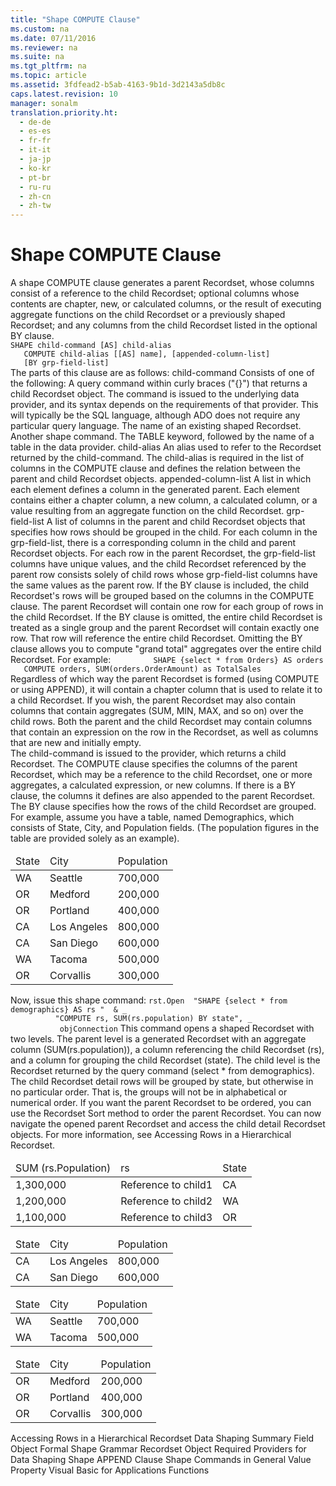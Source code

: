 ```yaml
---
title: "Shape COMPUTE Clause"
ms.custom: na
ms.date: 07/11/2016
ms.reviewer: na
ms.suite: na
ms.tgt_pltfrm: na
ms.topic: article
ms.assetid: 3fdfead2-b5ab-4163-9b1d-3d2143a5db8c
caps.latest.revision: 10
manager: sonalm
translation.priority.ht: 
  - de-de
  - es-es
  - fr-fr
  - it-it
  - ja-jp
  - ko-kr
  - pt-br
  - ru-ru
  - zh-cn
  - zh-tw
---
```

# Shape COMPUTE Clause
<?xml version="1.0" encoding="utf-8"?>
<developerReferenceWithoutSyntaxDocument xmlns="http://ddue.schemas.microsoft.com/authoring/2003/5" xmlns:xlink="http://www.w3.org/1999/xlink" xmlns:xsi="http://www.w3.org/2001/XMLSchema-instance" xsi:schemaLocation="http://ddue.schemas.microsoft.com/authoring/2003/5 http://dduestorage.blob.core.windows.net/ddueschema/developer.xsd">
  <introduction>
    <para>A shape COMPUTE clause generates a parent <legacyBold>Recordset</legacyBold>, whose columns consist of a reference to the child <legacyBold>Recordset</legacyBold>; optional columns whose contents are chapter, new, or calculated columns, or the result of executing aggregate functions on the child <legacyBold>Recordset</legacyBold> or a previously shaped <legacyBold>Recordset</legacyBold>; and any columns from the child <legacyBold>Recordset</legacyBold> listed in the optional BY clause.</para>
  </introduction>
  <section>
    <title>Syntax</title>
    <content>
      <code>SHAPE <legacyItalic>child-command</legacyItalic> [AS] <legacyItalic>child-alias</legacyItalic>
   COMPUTE <legacyItalic>child-alias</legacyItalic> [[AS] <legacyItalic>name</legacyItalic>], [<legacyItalic>appended-column-list</legacyItalic>]
   [BY <legacyItalic>grp-field-list</legacyItalic>]</code>
    </content>
  </section>
  <section>
    <title>Description</title>
    <content>
      <para>The parts of this clause are as follows:  </para>
      <definitionTable>
        <definedTerm> <legacyItalic>child-command</legacyItalic> </definedTerm>
        <definition>
          <para>Consists of one of the following:</para>
          <list class="bullet">
            <listItem>
              <para>A query command within curly braces ("{}") that returns a child <legacyBold>Recordset</legacyBold> object. The command is issued to the underlying data provider, and its syntax depends on the requirements of that provider. This will typically be the SQL language, although ADO does not require any particular query language.</para>
            </listItem>
            <listItem>
              <para>The name of an existing shaped <legacyBold>Recordset</legacyBold>.</para>
            </listItem>
            <listItem>
              <para>Another shape command.</para>
            </listItem>
            <listItem>
              <para>The TABLE keyword, followed by the name of a table in the data provider.</para>
            </listItem>
          </list>
        </definition>
        <definedTerm> <legacyItalic>child-alias</legacyItalic> </definedTerm>
        <definition>
          <para>An alias used to refer to the <legacyBold>Recordset</legacyBold> returned by the <legacyItalic>child-command.</legacyItalic> The <legacyItalic>child-alias</legacyItalic> is required in the list of columns in the COMPUTE clause and defines the relation between the parent and child <legacyBold>Recordset</legacyBold> objects.</para>
        </definition>
        <definedTerm> <legacyItalic>appended-column-list</legacyItalic> </definedTerm>
        <definition>
          <para>A list in which each element defines a column in the generated parent. Each element contains either a chapter column, a new column, a calculated column, or a value resulting from an aggregate function on the child <legacyBold>Recordset</legacyBold>.</para>
        </definition>
        <definedTerm> <legacyItalic>grp-field-list</legacyItalic> </definedTerm>
        <definition>
          <para>A list of columns in the parent and child <legacyBold>Recordset</legacyBold> objects that specifies how rows should be grouped in the child.</para>
          <para>For each column in the <legacyItalic>grp-field-list,</legacyItalic> there is a corresponding column in the child and parent <legacyBold>Recordset</legacyBold> objects. For each row in the parent <legacyBold>Recordset</legacyBold>, the <legacyItalic>grp-field-list</legacyItalic> columns have unique values, and the child <legacyBold>Recordset</legacyBold> referenced by the parent row consists solely of child rows whose <legacyItalic>grp-field-list</legacyItalic> columns have the same values as the parent row. </para>
        </definition>
      </definitionTable>
      <para>If the BY clause is included, the child <legacyBold>Recordset</legacyBold>'s rows will be grouped based on the columns in the COMPUTE clause. The parent <legacyBold>Recordset</legacyBold> will contain one row for each group of rows in the child <legacyBold>Recordset</legacyBold>.</para>
      <para>If the BY clause is omitted, the entire child <legacyBold>Recordset</legacyBold> is treated as a single group and the parent <legacyBold>Recordset</legacyBold> will contain exactly one row. That row will reference the entire child <legacyBold>Recordset</legacyBold>. Omitting the BY clause allows you to compute "grand total" aggregates over the entire child <legacyBold>Recordset</legacyBold>.</para>
      <para>For example:</para>
      <code>         SHAPE {select * from Orders} AS orders             COMPUTE orders, SUM(orders.OrderAmount) as TotalSales       </code>
      <para>Regardless of which way the parent <legacyBold>Recordset</legacyBold> is formed (using COMPUTE or using APPEND), it will contain a chapter column that is used to relate it to a child <legacyBold>Recordset</legacyBold>. If you wish, the parent <legacyBold>Recordset</legacyBold> may also contain columns that contain aggregates (SUM, MIN, MAX, and so on) over the child rows. Both the parent and the child <legacyBold>Recordset</legacyBold> may contain columns that contain an expression on the row in the <legacyBold>Recordset</legacyBold>, as well as columns that are new and initially empty.</para>
    </content>
  </section>
  <section>
    <title>Operation</title>
    <content>
      <para>The <legacyItalic>child-command</legacyItalic> is issued to the provider, which returns a child <legacyBold>Recordset</legacyBold>.</para>
      <para>The COMPUTE clause specifies the columns of the parent <legacyBold>Recordset</legacyBold>, which may be a reference to the child <legacyBold>Recordset</legacyBold>, one or more aggregates, a calculated expression, or new columns. If there is a BY clause, the columns it defines are also appended to the parent <legacyBold>Recordset</legacyBold>. The BY clause specifies how the rows of the child <legacyBold>Recordset</legacyBold> are grouped.</para>
      <para>For example, assume you have a table, named Demographics, which consists of State, City, and Population fields. (The population figures in the table are provided solely as an example).</para>
      <table xmlns:caps="http://schemas.microsoft.com/build/caps/2013/11">
        <thead>
          <tr>
            <TD>
              <para>State</para>
            </TD>
            <TD>
              <para>City</para>
            </TD>
            <TD>
              <para>Population</para>
            </TD>
          </tr>
        </thead>
        <tbody>
          <tr>
            <TD>
              <para>WA</para>
            </TD>
            <TD>
              <para>Seattle</para>
            </TD>
            <TD>
              <para>700,000</para>
            </TD>
          </tr>
          <tr>
            <TD>
              <para>OR</para>
            </TD>
            <TD>
              <para>Medford</para>
            </TD>
            <TD>
              <para>200,000</para>
            </TD>
          </tr>
          <tr>
            <TD>
              <para>OR</para>
            </TD>
            <TD>
              <para>Portland</para>
            </TD>
            <TD>
              <para>400,000</para>
            </TD>
          </tr>
          <tr>
            <TD>
              <para>CA</para>
            </TD>
            <TD>
              <para>Los Angeles</para>
            </TD>
            <TD>
              <para>800,000</para>
            </TD>
          </tr>
          <tr>
            <TD>
              <para>CA</para>
            </TD>
            <TD>
              <para>San Diego</para>
            </TD>
            <TD>
              <para>600,000</para>
            </TD>
          </tr>
          <tr>
            <TD>
              <para>WA</para>
            </TD>
            <TD>
              <para>Tacoma</para>
            </TD>
            <TD>
              <para>500,000</para>
            </TD>
          </tr>
          <tr>
            <TD>
              <para>OR</para>
            </TD>
            <TD>
              <para>Corvallis</para>
            </TD>
            <TD>
              <para>300,000</para>
            </TD>
          </tr>
        </tbody>
      </table>
      <para>Now, issue this shape command:</para>
      <code>rst.Open  "SHAPE {select * from demographics} AS rs "  &amp; _
          "COMPUTE rs, SUM(rs.population) BY state", _
           objConnection</code>
      <para>This command opens a shaped <legacyBold>Recordset</legacyBold> with two levels. The parent level is a generated <legacyBold>Recordset</legacyBold> with an aggregate column (<codeInline>SUM(rs.population)</codeInline>), a column referencing the child <legacyBold>Recordset</legacyBold> (<codeInline>rs</codeInline>), and a column for grouping the child <legacyBold>Recordset</legacyBold> (<codeInline>state</codeInline>). The child level is the <legacyBold>Recordset</legacyBold> returned by the query command (<codeInline>select * from demographics</codeInline>).</para>
      <para>The child <legacyBold>Recordset</legacyBold> detail rows will be grouped by state, but otherwise in no particular order. That is, the groups will not be in alphabetical or numerical order. If you want the parent <legacyBold>Recordset</legacyBold> to be ordered, you can use the <legacyBold>Recordset</legacyBold> <legacyBold>Sort</legacyBold> method to order the parent <legacyBold>Recordset</legacyBold>.</para>
      <para>You can now navigate the opened parent <legacyBold>Recordset</legacyBold> and access the child detail <legacyBold>Recordset</legacyBold> objects. For more information, see <legacyLink xlink:href="25f1d2a1-6d5e-4457-aa07-5db5c75dee18">Accessing Rows in a Hierarchical Recordset</legacyLink>.</para>
    </content>
  </section>
  <section>
    <title>Resultant Parent and Child Detail Recordsets</title>
    <content />
    <sections>
      <section>
        <title>Parent</title>
        <content>
          <table xmlns:caps="http://schemas.microsoft.com/build/caps/2013/11">
            <thead>
              <tr>
                <TD>
                  <para>SUM (rs.Population)</para>
                </TD>
                <TD>
                  <para>rs</para>
                </TD>
                <TD>
                  <para>State</para>
                </TD>
              </tr>
            </thead>
            <tbody>
              <tr>
                <TD>
                  <para>1,300,000</para>
                </TD>
                <TD>
                  <para>Reference to child1</para>
                </TD>
                <TD>
                  <para>CA</para>
                </TD>
              </tr>
              <tr>
                <TD>
                  <para>1,200,000</para>
                </TD>
                <TD>
                  <para>Reference to child2</para>
                </TD>
                <TD>
                  <para>WA</para>
                </TD>
              </tr>
              <tr>
                <TD>
                  <para>1,100,000</para>
                </TD>
                <TD>
                  <para>Reference to child3</para>
                </TD>
                <TD>
                  <para>OR</para>
                </TD>
              </tr>
            </tbody>
          </table>
        </content>
      </section>
    </sections>
  </section>
  <section>
    <title>Child1</title>
    <content>
      <table xmlns:caps="http://schemas.microsoft.com/build/caps/2013/11">
        <thead>
          <tr>
            <TD>
              <para>State</para>
            </TD>
            <TD>
              <para>City</para>
            </TD>
            <TD>
              <para>Population</para>
            </TD>
          </tr>
        </thead>
        <tbody>
          <tr>
            <TD>
              <para>CA</para>
            </TD>
            <TD>
              <para>Los Angeles</para>
            </TD>
            <TD>
              <para>800,000</para>
            </TD>
          </tr>
          <tr>
            <TD>
              <para>CA</para>
            </TD>
            <TD>
              <para>San Diego</para>
            </TD>
            <TD>
              <para>600,000</para>
            </TD>
          </tr>
        </tbody>
      </table>
    </content>
  </section>
  <section>
    <title>Child2</title>
    <content>
      <table xmlns:caps="http://schemas.microsoft.com/build/caps/2013/11">
        <thead>
          <tr>
            <TD>
              <para>State</para>
            </TD>
            <TD>
              <para>City</para>
            </TD>
            <TD>
              <para>Population</para>
            </TD>
          </tr>
        </thead>
        <tbody>
          <tr>
            <TD>
              <para>WA</para>
            </TD>
            <TD>
              <para>Seattle</para>
            </TD>
            <TD>
              <para>700,000</para>
            </TD>
          </tr>
          <tr>
            <TD>
              <para>WA</para>
            </TD>
            <TD>
              <para>Tacoma</para>
            </TD>
            <TD>
              <para>500,000</para>
            </TD>
          </tr>
        </tbody>
      </table>
    </content>
  </section>
  <section>
    <title>Child3</title>
    <content>
      <table xmlns:caps="http://schemas.microsoft.com/build/caps/2013/11">
        <thead>
          <tr>
            <TD>
              <para>State</para>
            </TD>
            <TD>
              <para>City</para>
            </TD>
            <TD>
              <para>Population</para>
            </TD>
          </tr>
        </thead>
        <tbody>
          <tr>
            <TD>
              <para>OR</para>
            </TD>
            <TD>
              <para>Medford</para>
            </TD>
            <TD>
              <para>200,000</para>
            </TD>
          </tr>
          <tr>
            <TD>
              <para>OR</para>
            </TD>
            <TD>
              <para>Portland</para>
            </TD>
            <TD>
              <para>400,000</para>
            </TD>
          </tr>
          <tr>
            <TD>
              <para>OR</para>
            </TD>
            <TD>
              <para>Corvallis</para>
            </TD>
            <TD>
              <para>300,000</para>
            </TD>
          </tr>
        </tbody>
      </table>
    </content>
  </section>
  <relatedTopics>
<link xlink:href="25f1d2a1-6d5e-4457-aa07-5db5c75dee18">Accessing Rows in a Hierarchical Recordset</link>
<link xlink:href="4cb5fd29-4e56-46ac-ae48-a6771c321c0c">Data Shaping Summary</link>
<link xlink:href="b10a72fc-3c4b-4186-a70b-993dc9f7a092">Field Object</link>
<link xlink:href="ea691475-0f03-4abe-a785-b77e77712d1d">Formal Shape Grammar</link>
<link xlink:href="ede1415f-c3df-4cc5-a05b-2576b2b84b60">Recordset Object</link>
<link xlink:href="d49d48d2-ac2d-4c11-895c-5a149b444620">Required Providers for Data Shaping</link>
<link xlink:href="f90fcf55-6b24-401d-94e1-d65bd24bd342">Shape APPEND Clause</link>
<link xlink:href="1fac7831-a187-4b15-9b43-aad380c5556c">Shape Commands in General</link>
<link xlink:href="48919c74-86d4-462e-99b9-8854ceb8d683">Value Property</link>
<link xlink:href="ccbdea9d-f9cf-4b0c-ade2-2d65311e12dc">Visual Basic for Applications Functions</link>
</relatedTopics>
</developerReferenceWithoutSyntaxDocument>